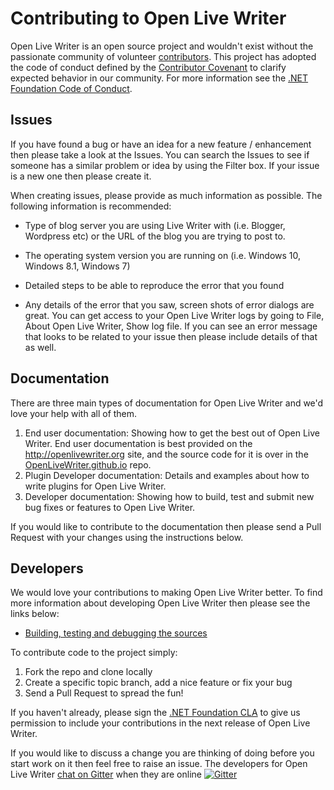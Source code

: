 # Contributing to Open Live Writer
Open Live Writer is an open source project and wouldn't exist without the passionate community of volunteer
[contributors](https://github.com/OpenLiveWriter/OpenLiveWriter/graphs/contributors).
This project has adopted the code of conduct defined by the [Contributor Covenant](http://contributor-covenant.org/)
to clarify expected behavior in our community. 
For more information see the [.NET Foundation Code of Conduct](http://www.dotnetfoundation.org/code-of-conduct).

## Issues
If you have found a bug or have an idea for a new feature / enhancement then please take
a look at the Issues. You can search the Issues to see if someone has a similar problem
or idea by using the Filter box. If your issue is a new one then please create it.

When creating issues, please provide as much information as possible.  The following 
information is recommended:

 - Type of blog server you are using Live Writer with (i.e. Blogger, Wordpress etc) or
   the URL of the blog you are trying to post to.
   
 - The operating system version you are running on (i.e. Windows 10, Windows 8.1, Windows 7)
 
 - Detailed steps to be able to reproduce the error that you found
 
 - Any details of the error that you saw, screen shots of error dialogs are great. You can get
   access to your Open Live Writer logs by going to File, About Open Live Writer, Show log file.
   If you can see an error message that looks to be related to your issue then please include
   details of that as well.

## Documentation
There are three main types of documentation for Open Live Writer and we'd love your help with
all of them.
 1. End user documentation: Showing how to get the best out of Open Live Writer. End user
    documentation is best provided on the http://openlivewriter.org site, and the source
    code for it is over in the [OpenLiveWriter.github.io](https://github.com/OpenLiveWriter/OpenLiveWriter.Github.io) repo.
 2. Plugin Developer documentation: Details and examples about how to write plugins for 
    Open Live Writer.
 3. Developer documentation: Showing how to build, test and submit new bug fixes or features to
    Open Live Writer.

If you would like to contribute to the documentation then please send a Pull Request with your changes
using the instructions below. 
 
## Developers
We would love your contributions to making Open Live Writer better. To find more information
about developing Open Live Writer then please see the links below:

* [Building, testing and debugging the sources](https://github.com/OpenLiveWriter/OpenLiveWriter/wiki/Building,-Testing,-and-Debugging)

To contribute code to the project simply:
  1. Fork the repo and clone locally
  2. Create a specific topic branch, add a nice feature or fix your bug
  3. Send a Pull Request to spread the fun!

If you haven't already, please sign the [.NET Foundation CLA](https://cla.dotnetfoundation.org/SignalR/java-client?pullRequest=53) to give us 
permission to include your contributions in the next release of Open Live Writer.

If you would like to discuss a change you are thinking of doing before you start work on it then feel free to raise an
issue. The developers for Open Live Writer [chat on Gitter](https://gitter.im/OpenLiveWriter/OpenLiveWriter?utm_source=badge&utm_medium=badge&utm_campaign=pr-badge) when they are online 
[![Gitter](https://badges.gitter.im/Join%20Chat.svg)](https://gitter.im/OpenLiveWriter/OpenLiveWriter?utm_source=badge&utm_medium=badge&utm_campaign=pr-badge)
